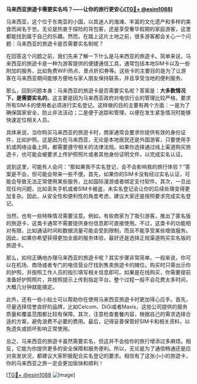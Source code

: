 **马来西亚旅遊卡需要实名吗？——让你的旅行更安心[[TG💪+ @esim1088](https://t.me/s/esim1088)]**

马来西亚，这个位于东南亚的小国，以其迷人的海滩、丰富的文化遗产和多样的美食而闻名于世。无论是热衷于探险的背包客，还是享受奢华假期的家庭游客，这里都能找到属于自己的乐趣。然而，在踏上这片土地之前，很多游客都会关心一个问题：马来西亚的旅遊卡是否需要实名制呢？

在回答这个问题之前，我们先来了解一下什么是马来西亚的旅遊卡。简单来说，马来西亚的旅遊卡是一种为游客提供的便捷通信工具，通常包括本地SIM卡以及一些附加的服务，比如免费WiFi热点、景点折扣券等。这些卡的主要目的是为了让游客在马来西亚期间能够方便地与家人朋友保持联系，并且享受当地的便利服务。

那么，回到问题本身：马来西亚的旅遊卡是否需要实名呢？答案是：**大多数情况下，是需要实名的**。这主要是因为马来西亚政府对电信行业的管理比较严格，要求所有SIM卡的使用者必须进行实名登记。这样做的目的主要有两个方面：一是为了确保国家安全，防止非法活动；二是便于追踪和管理，以便在发生紧急情况时能够快速定位相关人员。

具体来说，当你购买马来西亚的旅遊卡时，商家通常会要求你提供有效的身份证件，比如护照。这是因为在马来西亚，无论是本地居民还是外国游客，只要使用手机或网络设备上网，都需要遵守相关的法律法规。如果你选择通过线上渠道购买旅遊卡，也可能会被要求上传护照照片或者其他身份证明文件，以完成实名认证。

说到这里，可能有人会问：“那如果我不实名登记，会不会影响我的旅行体验？”答案是不会，但可能会带来一些不便。首先，如果你的SIM卡没有经过实名认证，可能会导致无法正常使用某些服务，比如国际漫游或者绑定支付软件。其次，一旦出现任何问题，比如丢失手机或者SIM卡被盗，未实名登记会让你的后续处理变得更加复杂。因此，从安全性和便利性的角度考虑，建议大家还是按照要求完成实名登记。

当然，也有一些特殊情况需要注意。例如，有些商家为了吸引游客，推出了匿名版的旅遊卡，这类卡通常不需要提供身份信息即可直接使用。不过，这类卡的功能相对有限，比如通话时间和数据流量可能会受到限制，而且不能享受某些增值服务。因此，如果你希望获得更加全面的服务体验，最好还是选择正规渠道购买实名版的旅遊卡。

那么，如何正确地办理马来西亚的旅遊卡呢？其实步骤非常简单。一般来说，你可以在机场、商场或者专门的电信营业厅找到售卖旅遊卡的摊位。购买时只需出示你的护照，并按照工作人员的指引填写相关信息即可。如果是在线购买，你需要提前准备好护照照片，并按照提示上传到指定平台。整个过程一般不会花费太多时间，大概几分钟就能搞定。

此外，还有一些小贴士可以帮助你在使用马来西亚旅遊卡时更加得心应手。首先，尽量选择信誉良好的品牌，比如Celcom、DiGi或者Maxis，这些公司提供的服务质量和覆盖范围都比较有保障。其次，注意检查套餐内容，根据自己的需求选择合适的方案，避免浪费不必要的费用。最后，记得妥善保管好SIM卡和相关资料，以免遗失或损坏影响正常使用。

总之，马来西亚的旅遊卡虽然需要实名，但这并不会给你的旅行增添过多麻烦。相反，它能为你提供更多的安全保障和服务便利。所以，无论是为了通信畅通还是应对突发状况，都建议大家积极配合实名登记的要求。相信有了这张小小的旅遊卡，你的马来西亚之旅一定会更加愉快和顺利！

[[TG💪+ @esim1088](https://t.me/s/esim1088) ![Image](https://i.postimg.cc/4NQfJmqS/Snipaste-2025-05-13-00-14-12.png)]